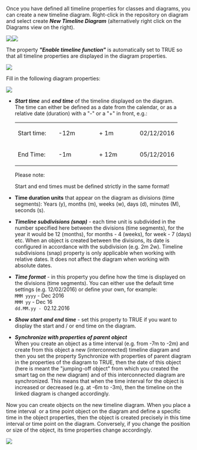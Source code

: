 Once you have defined all timeline properties for classes and diagrams,
you can create a new timeline diagram. Right-click in the repository on
diagram and select create ***New Timeline Diagram*** (alternatively
right click on the Diagrams view on the right).

![](//images.ctfassets.net/utx1h0gfm1om/4QINtup6WQwGmCEosaYCMi/46795d43655f369e9ff610deb1c053ef/328697.png)![](//images.ctfassets.net/utx1h0gfm1om/5B83IHZ0GI6KiEKECe6YWU/3ba4138ef9018da377ae8db8a6877411/328683.png)

The property ***"Enable timeline function"*** is automatically set to
TRUE so that all timeline properties are displayed in the diagram
properties. 

![](//images.ctfassets.net/utx1h0gfm1om/6gA8M5bvXOKSIGmksK0Agu/9022c4fe030e91b274767ed970fcaa42/328685.png)

Fill in the following diagram properties:

![](//images.ctfassets.net/utx1h0gfm1om/4YlCz8LpzqUI0IMCCqcQSm/48600ecdbae60b0678678794095db0f7/328679.png)

-   ***Start time*** and ***end time*** of the timeline displayed on the
    diagram.  
    The time can either be defined as a date from the calendar, or as a
    relative date (duration) with a "-" or a "+" in front, e.g.:

    <table>
    <colgroup>
    <col style="width: 25%" />
    <col style="width: 25%" />
    <col style="width: 25%" />
    <col style="width: 25%" />
    </colgroup>
    <tbody>
    <tr class="odd">
    <td><p>Start time:</p></td>
    <td><p>-12m</p></td>
    <td><p>+ 1m</p></td>
    <td><p>02/12/2016</p></td>
    </tr>
    <tr class="even">
    <td><p>End Time:</p></td>
    <td><p>-1m</p></td>
    <td><p>+ 12m</p></td>
    <td><p>05/12/2016</p></td>
    </tr>
    </tbody>
    </table>

    Please note:

    Start and end times must be defined strictly in the same format!

-   ******Time duration units****** that appear on the diagram as
    divisions (time segments): Years (y), months (m), weeks (w), days
    (d), minutes (M), seconds (s).
-   ***Timeline subdivisions (snap)*** - each time unit is subdivided in
    the number specified here between the divisions (time segments), for
    the year it would be 12 (months), for months - 4 (weeks), for week -
    7 (days) etc. When an object is created between the divisions, its
    date is configured in accordance with the subdivision (e.g. 2m 2w).
    Timeline subdivisions (snap) property is only applicable when
    working with relative dates. It does not affect the diagram when
    working with absolute dates.

-   ***Time format*** - in this property you define how the time is
    displayed on the divisions (time segments). You can either use the
    default time settings (e.g. 12/02/2016) or define your own, for
    example:  
    `MMM yyyy` - Dec 2016  
    `MMM yy` - Dec 16  
    `dd.MM.yy - `02.12.2016
-   ***Show start and end time*** - set this property to TRUE if you
    want to display the start and / or end time on the diagram.
-   ***Synchronize with properties of parent object***  
    When you create an object as a time interval (e.g. from -7m to -2m)
    and create from this object a new (interconnected) timeline diagram
    and then you set the property Synchronize with properties of parent
    diagram in the properties of the diagram to TRUE, then the date of
    this object (here is meant the "jumping-off object" from which you
    created the smart tag on the new diagram) and of this interconnected
    diagram are synchronized. This means that when the time interval for
    the object is increased or decreased (e.g. at -6m to -3m), then the
    timeline on the linked diagram is changed accordingly.

Now you can create objects on the new timeline diagram. When you place a
time interval  or a time point object on the diagram and define a
specific time in the object properties, then the object is created
precisely in this time interval or time point on the diagram.
Conversely, if you change the position or size of the object, its time
properties change accordingly.

![](//images.ctfassets.net/utx1h0gfm1om/6GL5qxvoJiuCgi0yUO6GIi/0cd860bc21733041f48463d5957417a6/328681.png)

 

